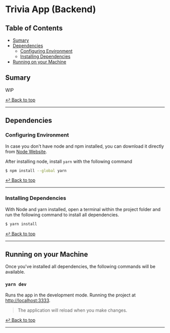 # Trivia App (Backend)

## Table of Contents

- [Sumary](#sumary)
- [Dependencies](#dependencies)
  - [Configuring Environment](#configuring-environment)
  - [Installing Dependencies](#installing-dependencies)
- [Running on your Machine](#running-on-your-machine)

## Sumary

WIP

[↩ Back to top](#trivia-app-backend) <br/>

---

## Dependencies

### Configuring Environment

In case you don't have node and npm installed, you can download it directly from [Node Website](https://nodejs.org/en/download/).

After installing node, install `yarn` with the following command

```bash
$ npm install --global yarn
```

[↩ Back to top](#trivia-app-backend) <br/>

---

### Installing Dependencies

With Node and yarn installed, open a terminal within the project folder and run the following command to install all dependencies.

```bash
$ yarn install
```

[↩ Back to top](#trivia-app-backend) <br/>

---

## Running on your Machine

Once you've installed all dependencies, the following commands will be available.

### `yarn dev`

Runs the app in the development mode. Running the project at [http://localhost:3333](http://localhost:3333).

> The application will reload when you make changes.

[↩ Back to top](#trivia-app-backend) <br/>

---